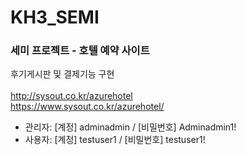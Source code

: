 # KH3_SEMI
### 세미 프로젝트 - 호텔 예약 사이트
후기게시판 및 결제기능 구현
<br><br>
http://sysout.co.kr/azurehotel  <br>
https://www.sysout.co.kr/azurehotel/
<br>
- 관리자: [계정] adminadmin / [비밀번호] Adminadmin1!
- 사용자: [계정] testuser1 / [비밀번호] testuser1!
